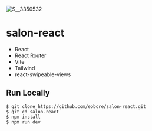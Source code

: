 ![S__3350532](https://user-images.githubusercontent.com/88697509/215275278-cb182ad5-ebbb-43a2-a03a-fbb71caac847.jpg)

# salon-react

- React
- React Router
- Vite
- Tailwind
- react-swipeable-views

## Run Locally

```
$ git clone https://github.com/eobcre/salon-react.git
$ git cd salon-react
$ npm install
$ npm run dev
```
